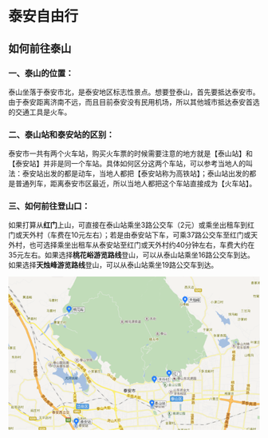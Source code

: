 # 泰安自由行

## 如何前往泰山

### 一、泰山的位置：
泰山坐落于泰安市北，是泰安地区标志性景点。想要登泰山，首先要抵达泰安市。由于泰安距离济南不远，而且目前泰安没有民用机场，所以其他城市抵达泰安首选的交通工具是火车。

### 二、泰山站和泰安站的区别：
泰安市一共有两个火车站，购买火车票的时候需要注意的地方就是【泰山站】和【泰安站】并非是同一个车站。具体如何区分这两个车站，可以参考当地人的叫法：泰安站出发的都是动车，当地人都把【泰安站称为高铁站】；泰山站出发的都是普通列车，距离泰安市区最近，所以当地人都把这个车站直接成为【火车站】。

### 三、如何前往登山口：
如果打算从**红门**上山，可直接在泰山站乘坐3路公交车（2元）或乘坐出租车到红门或天外村（车费在10元左右）；若是由泰安站下车，可乘37路公交车至红门或天外村，也可选择乘坐出租车从泰安站至红门或天外村约40分钟左右，车费大约在35元左右。如果选择**桃花峪游览路线**登山，可以从泰山站乘坐16路公交车到达。如果选择**天烛峰游览路线**登山，可以从泰山站乘坐19路公交车到达。

![泰安-游前攻略-地图](../images/泰安-游前攻略-地图.png)